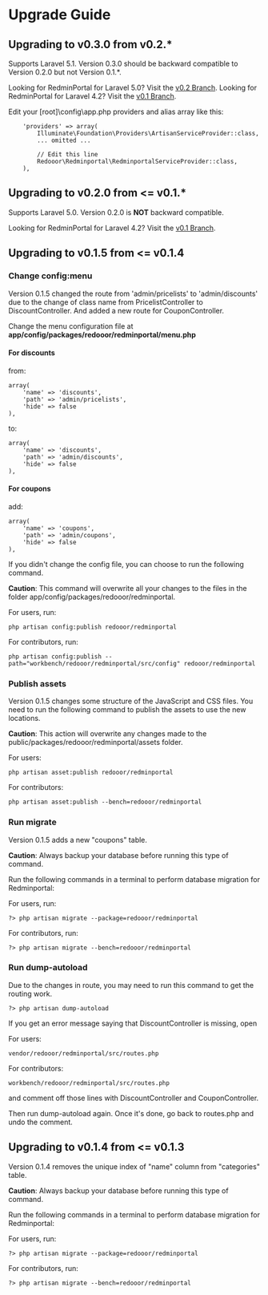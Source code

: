 # Upgrade Guide

## Upgrading to v0.3.0 from v0.2.*

Supports Laravel 5.1.
Version 0.3.0 should be backward compatible to Version 0.2.0 but not Version 0.1.*.

Looking for RedminPortal for Laravel 5.0? Visit the [v0.2 Branch](https://github.com/redooor/redminportal/tree/v0.2).
Looking for RedminPortal for Laravel 4.2? Visit the [v0.1 Branch](https://github.com/redooor/redminportal/tree/v0.1).

Edit your [root]\config\app.php providers and alias array like this:

        'providers' => array(
            Illuminate\Foundation\Providers\ArtisanServiceProvider::class,
            ... omitted ...
            
            // Edit this line
            Redooor\Redminportal\RedminportalServiceProvider::class,
        ),

## Upgrading to v0.2.0 from <= v0.1.*

Supports Laravel 5.0.
Version 0.2.0 is **NOT** backward compatible.

Looking for RedminPortal for Laravel 4.2? Visit the [v0.1 Branch](https://github.com/redooor/redminportal/tree/v0.1).

## Upgrading to v0.1.5 from <= v0.1.4

### Change config:menu

Version 0.1.5 changed the route from 'admin/pricelists' to 'admin/discounts' due to the change of class name from PricelistController to DiscountController. And added a new route for CouponController.

Change the menu configuration file at 
**app/config/packages/redooor/redminportal/menu.php**

#### For discounts

from:

    array(
        'name' => 'discounts',
        'path' => 'admin/pricelists',
        'hide' => false
    ),

to:

    array(
        'name' => 'discounts',
        'path' => 'admin/discounts',
        'hide' => false
    ),

#### For coupons

add:

    array(
        'name' => 'coupons',
        'path' => 'admin/coupons',
        'hide' => false
    ),

If you didn't change the config file, you can choose to run the following command.

**Caution**: This command will overwrite all your changes to the files in the folder app/config/packages/redooor/redminportal.

For users, run:
        
    php artisan config:publish redooor/redminportal
        
For contributors, run:

    php artisan config:publish --path="workbench/redooor/redminportal/src/config" redooor/redminportal

### Publish assets

Version 0.1.5 changes some structure of the JavaScript and CSS files. You need to run the following command to publish the assets to use the new locations.

**Caution**: This action will overwrite any changes made to the public/packages/redooor/redminportal/assets folder.

For users:

    php artisan asset:publish redooor/redminportal
        
For contributors:

    php artisan asset:publish --bench=redooor/redminportal

### Run migrate

Version 0.1.5 adds a new "coupons" table.

**Caution**: Always backup your database before running this type of command.

Run the following commands in a terminal to perform database migration for Redminportal:

For users, run:

    ?> php artisan migrate --package=redooor/redminportal

For contributors, run:

    ?> php artisan migrate --bench=redooor/redminportal

### Run dump-autoload

Due to the changes in route, you may need to run this command to get the routing work.

    ?> php artisan dump-autoload

If you get an error message saying that DiscountController is missing, open 

For users:

    vendor/redooor/redminportal/src/routes.php 

For contributors:

    workbench/redooor/redminportal/src/routes.php 

and comment off those lines with DiscountController and CouponController. 

Then run dump-autoload again. Once it's done, go back to routes.php and undo the comment.

## Upgrading to v0.1.4 from <= v0.1.3

Version 0.1.4 removes the unique index of "name" column from "categories" table.

**Caution**: Always backup your database before running this type of command.

Run the following commands in a terminal to perform database migration for Redminportal:

For users, run:

    ?> php artisan migrate --package=redooor/redminportal

For contributors, run:

    ?> php artisan migrate --bench=redooor/redminportal
